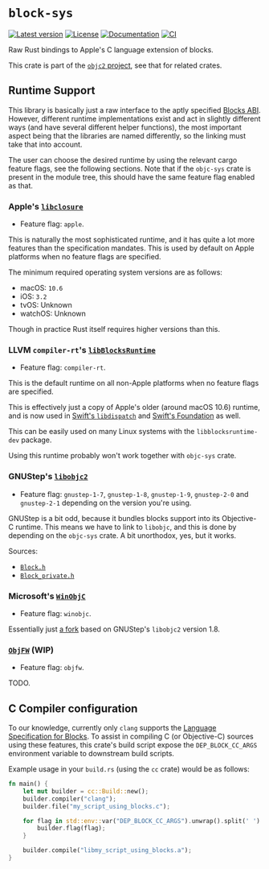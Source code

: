 # `block-sys`

[![Latest version](https://badgen.net/crates/v/block-sys)](https://crates.io/crates/block-sys)
[![License](https://badgen.net/badge/license/MIT/blue)](../LICENSE.txt)
[![Documentation](https://docs.rs/block-sys/badge.svg)](https://docs.rs/block-sys/)
[![CI](https://github.com/madsmtm/objc2/actions/workflows/ci.yml/badge.svg)](https://github.com/madsmtm/objc2/actions/workflows/ci.yml)

Raw Rust bindings to Apple's C language extension of blocks.

This crate is part of the [`objc2` project](https://github.com/madsmtm/objc2),
see that for related crates.


## Runtime Support

This library is basically just a raw interface to the aptly specified [Blocks
ABI](https://clang.llvm.org/docs/Block-ABI-Apple.html). However, different
runtime implementations exist and act in slightly different ways (and have
several different helper functions), the most important aspect being that the
libraries are named differently, so the linking must take that into account.

The user can choose the desired runtime by using the relevant cargo feature
flags, see the following sections. Note that if the `objc-sys` crate is
present in the module tree, this should have the same feature flag enabled as
that.


### Apple's [`libclosure`](https://github.com/apple-oss-distributions/libclosure)

- Feature flag: `apple`.

This is naturally the most sophisticated runtime, and it has quite a lot more
features than the specification mandates. This is used by default on Apple
platforms when no feature flags are specified.

The minimum required operating system versions are as follows:
- macOS: `10.6`
- iOS: `3.2`
- tvOS: Unknown
- watchOS: Unknown

Though in practice Rust itself requires higher versions than this.


### LLVM `compiler-rt`'s [`libBlocksRuntime`](https://github.com/llvm/llvm-project/tree/release/13.x/compiler-rt/lib/BlocksRuntime)

- Feature flag: `compiler-rt`.

This is the default runtime on all non-Apple platforms when no feature flags
are specified.

This is effectively just a copy of Apple's older (around macOS 10.6) runtime,
and is now used in [Swift's `libdispatch`] and [Swift's Foundation] as well.

This can be easily used on many Linux systems with the `libblocksruntime-dev`
package.

Using this runtime probably won't work together with `objc-sys` crate.

[Swift's `libdispatch`]: https://github.com/apple/swift-corelibs-libdispatch/tree/swift-5.5.1-RELEASE/src/BlocksRuntime
[Swift's Foundation]: https://github.com/apple/swift-corelibs-foundation/tree/swift-5.5.1-RELEASE/Sources/BlocksRuntime


### GNUStep's [`libobjc2`](https://github.com/gnustep/libobjc2)

- Feature flag: `gnustep-1-7`, `gnustep-1-8`, `gnustep-1-9`, `gnustep-2-0` and
  `gnustep-2-1` depending on the version you're using.

GNUStep is a bit odd, because it bundles blocks support into its Objective-C
runtime. This means we have to link to `libobjc`, and this is done by
depending on the `objc-sys` crate. A bit unorthodox, yes, but it works.

Sources:
- [`Block.h`](https://github.com/gnustep/libobjc2/blob/v2.1/objc/blocks_runtime.h)
- [`Block_private.h`](https://github.com/gnustep/libobjc2/blob/v2.1/objc/blocks_private.h)


### Microsoft's [`WinObjC`](https://github.com/microsoft/WinObjC)

- Feature flag: `winobjc`.

Essentially just [a fork](https://github.com/microsoft/libobjc2) based on
GNUStep's `libobjc2` version 1.8.


### [`ObjFW`](https://github.com/ObjFW/ObjFW) (WIP)

- Feature flag: `objfw`.

TODO.


## C Compiler configuration

To our knowledge, currently only `clang` supports the [Language Specification
for Blocks][block-lang]. To assist in compiling C (or Objective-C) sources
using these features, this crate's build script expose the `DEP_BLOCK_CC_ARGS`
environment variable to downstream build scripts.

Example usage in your `build.rs` (using the `cc` crate) would be as follows:

```rust , ignore
fn main() {
    let mut builder = cc::Build::new();
    builder.compiler("clang");
    builder.file("my_script_using_blocks.c");

    for flag in std::env::var("DEP_BLOCK_CC_ARGS").unwrap().split(' ') {
        builder.flag(flag);
    }

    builder.compile("libmy_script_using_blocks.a");
}
```

[block-lang]: https://clang.llvm.org/docs/BlockLanguageSpec.html
